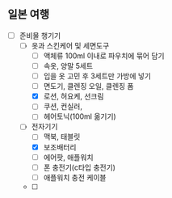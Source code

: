 ## 일본 여행
- [ ] 준비물 챙기기
	- [ ] 옷과 스킨케어 및 세면도구
		- [ ] 액체류 100ml 이내로 파우치에 묶어 담기
		- [ ] 속옷, 양말 5세트
		- [ ] 입을 옷 고민 후 3세트만 가방에 넣기
		- [ ] 면도기, 클렌징 오일, 클렌징 폼
		- [x] 로션, 허요케, 선크림
		- [ ] 쿠션, 컨실러, 
		- [ ] 헤어토닉(100ml 옮기기)
	- [ ] 전자기기
		- [ ] 맥북, 태블릿
		- [x] 보조배터리
		- [ ] 에어팟, 애플워치
		- [ ] 폰 충전기(c타입 충전기)
		- [ ] 애플워치 충전 케이블
	- [ ] 